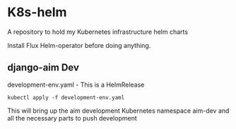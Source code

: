 # K8s-helm
A repository to hold my Kubernetes infrastructure helm charts

Install Flux Helm-operator before doing anything.


## django-aim Dev

development-env.yaml - This is a HelmRelease

```
kubectl apply -f development-env.yaml
```

This will bring up the aim development Kubernetes namespace aim-dev and all the necessary parts to push development


